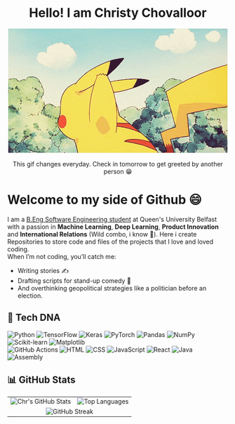 <h1 align='center'>Hello! I am Christy Chovalloor</h1> 

<!-- DAILY_GIF_START -->
<p align='center'>
  <img src="hello-gifs/today.gif" alt="Daily Hello GIF" />
</p>
<p align='center'>This gif changes everyday. Check in tomorrow to get greeted by another person 😁</p>
<!-- DAILY_GIF_END -->

# Welcome to my side of Github 😄
I am a [B.Eng Software Engineering student](https://www.qub.ac.uk/courses/undergraduate/software-engineering-placement-beng-g604/) at Queen's University Belfast with a passion in **Machine Learning**, **Deep Learning**, **Product Innovation** and **International Relations** (Wild combo, i know 👀). Here i create Repositories to store code and files of the projects that I love and loved coding.
<br>
When I’m not coding, you’ll catch me:
- Writing stories ✍️
- Drafting scripts for stand-up comedy 🎤
- And overthinking geopolitical strategies like a politician before an election.
## 🧬 Tech DNA

![Python](https://img.shields.io/badge/-Python-05122A?style=flat&logo=python)
![TensorFlow](https://img.shields.io/badge/-TensorFlow-FF6F00?style=flat&logo=tensorflow&logoColor=white)
![Keras](https://img.shields.io/badge/-Keras-D00000?style=flat&logo=keras)
![PyTorch](https://img.shields.io/badge/-PyTorch-EE4C2C?style=flat&logo=pytorch&logoColor=white)
![Pandas](https://img.shields.io/badge/-Pandas-150458?style=flat&logo=pandas)
![NumPy](https://img.shields.io/badge/-NumPy-013243?style=flat&logo=numpy)
![Scikit-learn](https://img.shields.io/badge/-Scikit_Learn-F7931E?style=flat&logo=scikit-learn)
![Matplotlib](https://img.shields.io/badge/-Matplotlib-11557C?style=flat)
<br>
![GitHub Actions](https://img.shields.io/badge/-GitHub_Actions-2088FF?style=flat&logo=github-actions)
![HTML](https://img.shields.io/badge/-HTML-E34F26?style=flat&logo=html5)
![CSS](https://img.shields.io/badge/-CSS-1572B6?style=flat&logo=css3)
![JavaScript](https://img.shields.io/badge/-JavaScript-F7DF1E?style=flat&logo=javascript&logoColor=black)
![React](https://img.shields.io/badge/-React-61DAFB?style=flat&logo=react&logoColor=black)
![Java](https://img.shields.io/badge/-Java-007396?style=flat&logo=java&logoColor=white)
![Assembly](https://img.shields.io/badge/-Assembly-555555?style=flat&logo=gnu&logoColor=white)

## 📊 GitHub Stats

<table>
  <tr>
    <td>
      <img src="https://github-readme-stats.vercel.app/api?username=Chracker24&show_icons=true&theme=tokyonight&hide_border=true&border_radius=10" alt="Chr's GitHub Stats" />
    </td>
    <td>
      <img src="https://github-readme-stats.vercel.app/api/top-langs/?username=Chracker24&layout=compact&theme=tokyonight&hide_border=true&border_radius=10" alt="Top Languages" />
    </td>
  </tr>
  <tr>
    <td colspan="2" align="center">
      <img src="https://streak-stats.demolab.com?user=Chracker24&theme=tokyonight&hide_border=true&border_radius=10" alt="GitHub Streak" />
    </td>
  </tr>
</table>

